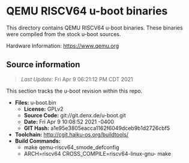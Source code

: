 QEMU RISCV64 u-boot binaries
===================

This directory contains QEMU RISCV64 u-boot binaries.
These binaries were compiled from the stock u-boot sources.

Hardware Information: <https://www.qemu.org>

Source information
-------------
> *Last Update:* Fri Apr  9 06:21:12 PM CDT 2021

This section tracks the u-boot revision within this repo.

* **Files:**  u-boot.bin
  * **License:** GPLv2
  * **Source Code:** git://git.denx.de/u-boot.git
  * **Date:** Fri Apr 9 10:08:52 2021 -0400
  * **GIT Hash:** a1e95e3805eacca1162f6049dceb9b1d2726cbf5
* **Toolchain:** http://cgit.haiku-os.org/buildtools/
* **Build Commands:**
  * make qemu-riscv64_smode_defconfig
  * ARCH=riscv64 CROSS_COMPILE=riscv64-linux-gnu- make
